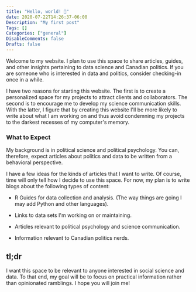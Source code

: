 ```yaml
---
title: "Hello, world! 👋"
date: 2020-07-22T14:26:37-06:00
Description: "My first post"
Tags: []
Categories: ["general"]
DisableComments: false
Drafts: false
---
```


Welcome to my website. I plan to use this space to share articles, guides, and other insights pertaining to data science and Canadian politics. If you are someone who is interested in data and politics, consider checking-in once in a while. 

I have two reasons for starting this website. The first is to create a personalized space for my projects to attract clients and collaborators. The second is to encourage me to develop my science communication skills. With the latter, I figure that by creating this website I'll be more likely to write about what I am working on and thus avoid condemning my projects to the darkest recesses of my computer's memory.

### What to Expect

My background is in political science and political psychology. You can, therefore, expect articles about politics and data to be written from a behavioral perspective. 

I have a few ideas for the kinds of articles that I want to write. Of course, time will only tell how I decide to use this space. For now, my plan is to write blogs about the following types of content:

* R Guides for data collection and analysis. (The way things are going I may add Python and other languages).

* Links to data sets I'm working on or maintaining.

* Articles relevant to political psychology and science communication.

* Information relevant to Canadian politics nerds. 

## tl;dr

I want this space to be relevant to anyone interested in social science and data. To that end, my goal will be to focus on practical information rather than opinionated ramblings. I hope you will join me!  
